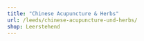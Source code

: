 ```yaml
---
title: "Chinese Acupuncture & Herbs"
url: /leeds/chinese-acupuncture-und-herbs/
shop: Leerstehend
---
```

